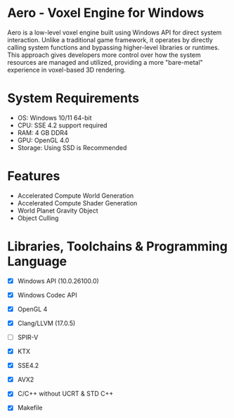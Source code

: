 # Aero - Voxel Engine for Windows
Aero is a low-level voxel engine built using Windows API for direct system interaction. 
Unlike a traditional game framework, it operates by directly calling system functions and bypassing higher-level libraries or runtimes. 
This approach gives developers more control over how the system resources are managed and utilized, providing a more "bare-metal" experience in voxel-based 3D rendering.

# System Requirements
- OS: Windows 10/11 64-bit
- CPU: SSE 4.2 support required
- RAM: 4 GB DDR4
- GPU: OpenGL 4.0
- Storage: Using SSD is Recommended

# Features
- Accelerated Compute World Generation
- Accelerated Compute Shader Generation
- World Planet Gravity Object
- Object Culling

# Libraries, Toolchains & Programming Language
- [x] Windows API (10.0.26100.0)
- [x] Windows Codec API
- [x] OpenGL 4
- [x] Clang/LLVM (17.0.5)
- [ ] SPIR-V
- [x] KTX
- [x] SSE4.2
- [x] AVX2
- [x] C/C++ without UCRT & STD C++
- [x] Makefile

